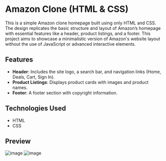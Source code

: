 # Amazon Clone (HTML & CSS)

This is a simple Amazon clone homepage built using only HTML and CSS. The design replicates the basic structure and layout of Amazon’s homepage with essential features like a header, product listings, and a footer. This project aims to showcase a minimalistic version of Amazon's website layout without the use of JavaScript or advanced interactive elements.

## Features

- **Header**: Includes the site logo, a search bar, and navigation links (Home, Deals, Cart, Sign In).
- **Product Listings**: Displays product cards with images and product names.
- **Footer**: A footer section with copyright information.

## Technologies Used

- HTML
- CSS

## Preview

![image](https://github.com/user-attachments/assets/5f34c901-7d4f-4883-bc75-19687a49eef2)
![image](https://github.com/user-attachments/assets/b6707f3f-7f3e-417d-85a0-86a4e22bfe54)


